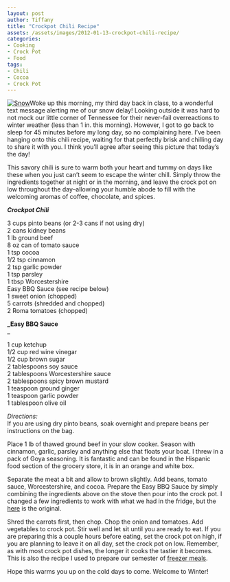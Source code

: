 ```yaml
---
layout: post
author: Tiffany
title: "Crockpot Chili Recipe"
assets: /assets/images/2012-01-13-crockpot-chili-recipe/
categories: 
- Cooking
- Crock Pot
- Food
tags: 
- Chili
- Cocoa
- Crock Pot
---
```


[![](jekyll_uploads/2012/01/2011-Snow-2-325x199.jpg "Snow")](http://www.sweetpeonies.com/2012/01/crockpot-chili-recipe/2011-snow-2/)Woke up this morning, my third day back in class, to a wonderful text message alerting me of our snow delay! Looking outside it was hard to not mock our little corner of Tennessee for their never-fail overreactions to winter weather (less than 1 in. this morning). However, I got to go back to sleep for 45 minutes before my long day, so no complaining here. I’ve been hanging onto this chili recipe, waiting for that perfectly brisk and chilling day to share it with you. I think you’ll agree after seeing this picture that today’s the day!

This savory chili is sure to warm both your heart and tummy on days like these when you just can’t seem to escape the winter chill. Simply throw the ingredients together at night or in the morning, and leave the crock pot on low throughout the day–allowing your humble abode to fill with the welcoming aromas of coffee, chocolate, and spices.

**_Crockpot Chili_**

3 cups pinto beans (or 2-3 cans if not using dry)  
2 cans kidney beans  
1 lb ground beef  
8 oz can of tomato sauce  
1 tsp cocoa  
1/2 tsp cinnamon  
2 tsp garlic powder  
1 tsp parsley  
1 tbsp Worcestershire  
Easy BBQ Sauce (see recipe below)  
1 sweet onion (chopped)  
5 carrots (shredded and chopped)  
2 Roma tomatoes (chopped)

**_Easy BBQ Sauce  
_**

1 cup ketchup  
1/2 cup red wine vinegar  
1/2 cup brown sugar  
2 tablespoons soy sauce  
2 tablespoons Worcestershire sauce  
2 tablespoons spicy brown mustard  
1 teaspoon ground ginger  
1 teaspoon garlic powder  
1 tablespoon olive oil

_Directions:_  
If you are using dry pinto beans, soak overnight and prepare beans per instructions on the bag.

Place 1 lb of thawed ground beef in your slow cooker. Season with cinnamon, garlic, parsley and anything else that floats your boat. I threw in a pack of Goya seasoning. It is fantastic and can be found in the Hispanic food section of the grocery store, it is in an orange and white box.

Separate the meat a bit and allow to brown slightly. Add beans, tomato sauce, Worcestershire, and cocoa. Prepare the Easy BBQ Sauce by simply combining the ingredients above on the stove then pour into the crock pot. I changed a few ingredients to work with what we had in the fridge, but the [here](http://www.recipetips.com/recipe-cards/t--2516/easy-barbecue-sauce.asp) is the original.

Shred the carrots first, then chop. Chop the onion and tomatoes. Add vegetables to crock pot. Stir well and let sit until you are ready to eat. If you are preparing this a couple hours before eating, set the crock pot on high, if you are planning to leave it on all day, set the crock pot on low. Remember, as with most crock pot dishes, the longer it cooks the tastier it becomes. This is also the recipe I used to prepare our semester of [freezer meals](http://www.sweetpeonies.com/2012/01/how-to-prepare-freezer-meals/).

Hope this warms you up on the cold days to come. Welcome to Winter!
